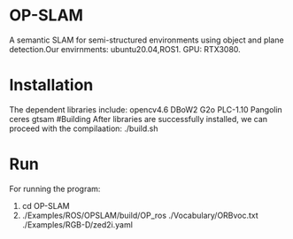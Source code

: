 # OP-SLAM
 A semantic SLAM for semi-structured environments using object and plane detection.Our envirnments: ubuntu20.04,ROS1. GPU: RTX3080.
# Installation
The dependent libraries include:
opencv4.6
DBoW2
G2o
   PLC-1.10
   Pangolin
   ceres
   gtsam
#Building
After libraries are successfully installed, we can proceed with the compilaation:
./build.sh
# Run
For running the program:
1. cd OP-SLAM
2. ./Examples/ROS/OPSLAM/build/OP_ros ./Vocabulary/ORBvoc.txt ./Examples/RGB-D/zed2i.yaml

